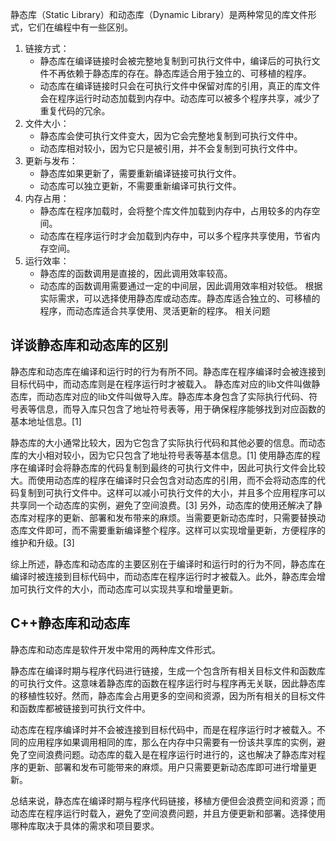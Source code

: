 静态库（Static Library）和动态库（Dynamic Library）是两种常见的库文件形式，它们在编程中有一些区别。
1. 链接方式：
    - 静态库在编译链接时会被完整地复制到可执行文件中，编译后的可执行文件不再依赖于静态库的存在。静态库适合用于独立的、可移植的程序。
    - 动态库在编译链接时只会在可执行文件中保留对库的引用，真正的库文件会在程序运行时动态加载到内存中。动态库可以被多个程序共享，减少了重复代码的冗余。
2. 文件大小：
    - 静态库会使可执行文件变大，因为它会完整地复制到可执行文件中。
    - 动态库相对较小，因为它只是被引用，并不会复制到可执行文件中。
3. 更新与发布：
    - 静态库如果更新了，需要重新编译链接可执行文件。
    - 动态库可以独立更新，不需要重新编译可执行文件。
4. 内存占用：
    - 静态库在程序加载时，会将整个库文件加载到内存中，占用较多的内存空间。
    - 动态库在程序运行时才会加载到内存中，可以多个程序共享使用，节省内存空间。
5. 运行效率：
    - 静态库的函数调用是直接的，因此调用效率较高。
    - 动态库的函数调用需要通过一定的中间层，因此调用效率相对较低。
根据实际需求，可以选择使用静态库或动态库。静态库适合独立的、可移植的程序，而动态库适合共享使用、灵活更新的程序。
相关问题
## 详谈静态库和动态库的区别
静态库和动态库在编译和运行时的行为有所不同。静态库在程序编译时会被连接到目标代码中，而动态库则是在程序运行时才被载入。
静态库对应的lib文件叫做静态库，而动态库对应的lib文件叫做导入库。静态库本身包含了实际执行代码、符号表等信息，而导入库只包含了地址符号表等，用于确保程序能够找到对应函数的基本地址信息。[1]

静态库的大小通常比较大，因为它包含了实际执行代码和其他必要的信息。而动态库的大小相对较小，因为它只包含了地址符号表等基本信息。[1]
使用静态库的程序在编译时会将静态库的代码复制到最终的可执行文件中，因此可执行文件会比较大。而使用动态库的程序在编译时只会包含对动态库的引用，而不会将动态库的代码复制到可执行文件中。这样可以减小可执行文件的大小，并且多个应用程序可以共享同一个动态库的实例，避免了空间浪费。[3]
另外，动态库的使用还解决了静态库对程序的更新、部署和发布带来的麻烦。当需要更新动态库时，只需要替换动态库文件即可，而不需要重新编译整个程序。这样可以实现增量更新，方便程序的维护和升级。[3]

综上所述，静态库和动态库的主要区别在于编译时和运行时的行为不同，静态库在编译时被连接到目标代码中，而动态库在程序运行时才被载入。此外，静态库会增加可执行文件的大小，而动态库可以实现共享和增量更新。
## C++静态库和动态库

静态库和动态库是软件开发中常用的两种库文件形式。

静态库在编译时期与程序代码进行链接，生成一个包含所有相关目标文件和函数库的可执行文件。这意味着静态库的函数在程序运行时与程序再无关联，因此静态库的移植性较好。然而，静态库会占用更多的空间和资源，因为所有相关的目标文件和函数库都被链接到可执行文件中。

动态库在程序编译时并不会被连接到目标代码中，而是在程序运行时才被载入。不同的应用程序如果调用相同的库，那么在内存中只需要有一份该共享库的实例，避免了空间浪费问题。动态库的载入是在程序运行时进行的，这也解决了静态库对程序的更新、部署和发布可能带来的麻烦。用户只需要更新动态库即可进行增量更新。

总结来说，静态库在编译时期与程序代码链接，移植方便但会浪费空间和资源；而动态库在程序运行时载入，避免了空间浪费问题，并且方便更新和部署。选择使用哪种库取决于具体的需求和项目要求。